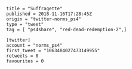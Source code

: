```
title = "Suffragette"
published = 2018-11-16T17:28:45Z
origin = "twitter-norms_ps4"
type = "tweet"
tag = [ "ps4share", "red-dead-redemption-2",]

[twitter]
account = "norms_ps4"
first_tweet = "1063484027473149955"
retweets = 0
favourites = 0
```

<p class='image'><img src='https://mnf.m17s.net/2018/11/16/DsJBFboXQAA1iK_.jpg' alt=''></p>

